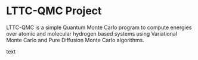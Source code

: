 # LTTC-QMC Project
LTTC-QMC is a simple Quantum Monte Carlo program to compute energies over atomic and molecular hydrogen based systems using Variational Monte Carlo and Pure Diffusion Monte Carlo algorithms.

text
